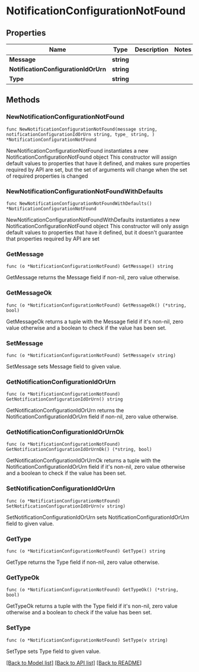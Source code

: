 # NotificationConfigurationNotFound

## Properties

Name | Type | Description | Notes
------------ | ------------- | ------------- | -------------
**Message** | **string** |  | 
**NotificationConfigurationIdOrUrn** | **string** |  | 
**Type** | **string** |  | 

## Methods

### NewNotificationConfigurationNotFound

`func NewNotificationConfigurationNotFound(message string, notificationConfigurationIdOrUrn string, type_ string, ) *NotificationConfigurationNotFound`

NewNotificationConfigurationNotFound instantiates a new NotificationConfigurationNotFound object
This constructor will assign default values to properties that have it defined,
and makes sure properties required by API are set, but the set of arguments
will change when the set of required properties is changed

### NewNotificationConfigurationNotFoundWithDefaults

`func NewNotificationConfigurationNotFoundWithDefaults() *NotificationConfigurationNotFound`

NewNotificationConfigurationNotFoundWithDefaults instantiates a new NotificationConfigurationNotFound object
This constructor will only assign default values to properties that have it defined,
but it doesn't guarantee that properties required by API are set

### GetMessage

`func (o *NotificationConfigurationNotFound) GetMessage() string`

GetMessage returns the Message field if non-nil, zero value otherwise.

### GetMessageOk

`func (o *NotificationConfigurationNotFound) GetMessageOk() (*string, bool)`

GetMessageOk returns a tuple with the Message field if it's non-nil, zero value otherwise
and a boolean to check if the value has been set.

### SetMessage

`func (o *NotificationConfigurationNotFound) SetMessage(v string)`

SetMessage sets Message field to given value.


### GetNotificationConfigurationIdOrUrn

`func (o *NotificationConfigurationNotFound) GetNotificationConfigurationIdOrUrn() string`

GetNotificationConfigurationIdOrUrn returns the NotificationConfigurationIdOrUrn field if non-nil, zero value otherwise.

### GetNotificationConfigurationIdOrUrnOk

`func (o *NotificationConfigurationNotFound) GetNotificationConfigurationIdOrUrnOk() (*string, bool)`

GetNotificationConfigurationIdOrUrnOk returns a tuple with the NotificationConfigurationIdOrUrn field if it's non-nil, zero value otherwise
and a boolean to check if the value has been set.

### SetNotificationConfigurationIdOrUrn

`func (o *NotificationConfigurationNotFound) SetNotificationConfigurationIdOrUrn(v string)`

SetNotificationConfigurationIdOrUrn sets NotificationConfigurationIdOrUrn field to given value.


### GetType

`func (o *NotificationConfigurationNotFound) GetType() string`

GetType returns the Type field if non-nil, zero value otherwise.

### GetTypeOk

`func (o *NotificationConfigurationNotFound) GetTypeOk() (*string, bool)`

GetTypeOk returns a tuple with the Type field if it's non-nil, zero value otherwise
and a boolean to check if the value has been set.

### SetType

`func (o *NotificationConfigurationNotFound) SetType(v string)`

SetType sets Type field to given value.



[[Back to Model list]](../README.md#documentation-for-models) [[Back to API list]](../README.md#documentation-for-api-endpoints) [[Back to README]](../README.md)


